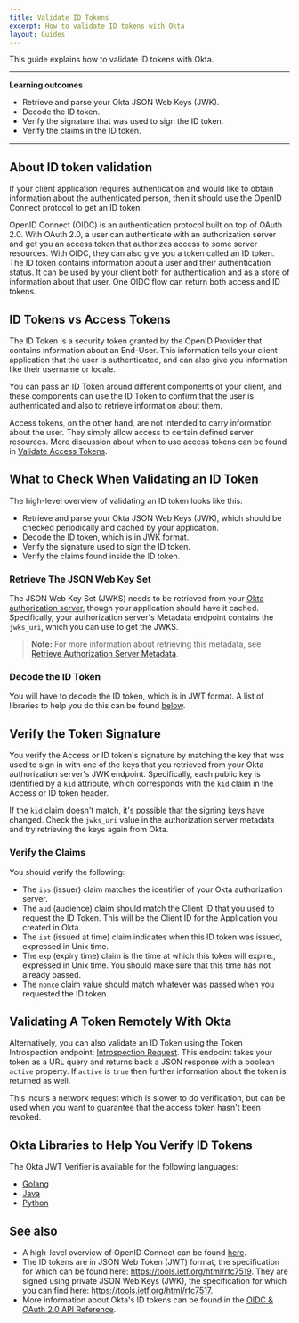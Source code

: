 ```yaml
---
title: Validate ID Tokens
excerpt: How to validate ID tokens with Okta
layout: Guides
---
```


This guide explains how to validate ID tokens with Okta.

---

**Learning outcomes**

* Retrieve and parse your Okta JSON Web Keys (JWK).
* Decode the ID token.
* Verify the signature that was used to sign the ID token.
* Verify the claims in the ID token.

---

## About ID token validation

If your client application requires authentication and would like to obtain information about the authenticated person, then it should use the OpenID Connect protocol to get an ID token.

OpenID Connect (OIDC) is an authentication protocol built on top of OAuth 2.0. With OAuth 2.0, a user can authenticate with an authorization server and get you an access token that authorizes access to some server resources. With OIDC, they can also give you a token called an ID token. The ID token contains information about a user and their authentication status. It can be used by your client both for authentication and as a store of information about that user. One OIDC flow can return both access and ID tokens.

## ID Tokens vs Access Tokens

The ID Token is a security token granted by the OpenID Provider that contains information about an End-User. This information tells your client application that the user is authenticated, and can also give you information like their username or locale.

You can pass an ID Token around different components of your client, and these components can use the ID Token to confirm that the user is authenticated and also to retrieve information about them.

Access tokens, on the other hand, are not intended to carry information about the user. They simply allow access to certain defined server resources. More discussion about when to use access tokens can be found in [Validate Access Tokens](/docs/guides/validate-access-tokens/).

## What to Check When Validating an ID Token

The high-level overview of validating an ID token looks like this:

* Retrieve and parse your Okta JSON Web Keys (JWK), which should be checked periodically and cached by your application.
* Decode the ID token, which is in JWK format.
* Verify the signature used to sign the ID token.
* Verify the claims found inside the ID token.

### Retrieve The JSON Web Key Set

The JSON Web Key Set (JWKS) needs to be retrieved from your [Okta authorization server](/docs/guides/customize-authz-server/), though your application should have it cached. Specifically, your authorization server's Metadata endpoint contains the `jwks_uri`, which you can use to get the JWKS.

> **Note:** For more information about retrieving this metadata, see [Retrieve Authorization Server Metadata](/docs/reference/api/oidc/#well-knownoauth-authorization-server).

### Decode the ID Token

You will have to decode the ID token, which is in JWT format. A list of libraries to help you do this can be found [below](#okta-libraries-to-help-you-verify-id-tokens).

## Verify the Token Signature

You verify the Access or ID token's signature by matching the key that was used to sign in with one of the keys that you retrieved from your Okta authorization server's JWK endpoint. Specifically, each public key is identified by a `kid` attribute, which corresponds with the `kid` claim in the Access or ID token header.

If the `kid` claim doesn't match, it's possible that the signing keys have changed. Check the `jwks_uri` value in the authorization server metadata and try retrieving the keys again from Okta.

### Verify the Claims

You should verify the following:

* The `iss` (issuer) claim matches the identifier of your Okta authorization server.
* The `aud` (audience) claim should match the Client ID that you used to request the ID Token. This will be the Client ID for the Application you created in Okta.
* The `iat` (issued at time) claim indicates when this ID token was issued, expressed in Unix time.
* The `exp` (expiry time) claim is the time at which this token will expire., expressed in Unix time. You should make sure that this time has not already passed.
* The `nonce` claim value should match whatever was passed when you requested the ID token.

## Validating A Token Remotely With Okta

Alternatively, you can also validate an ID Token using the Token Introspection endpoint: [Introspection Request](/docs/reference/api/oidc/#introspect). This endpoint takes your token as a URL query and returns back a JSON response with a boolean `active` property. If `active` is `true` then further information about the token is returned as well.

This incurs a network request which is slower to do verification, but can be used when you want to guarantee that the access token hasn't been revoked.

## Okta Libraries to Help You Verify ID Tokens

The Okta JWT Verifier is available for the following languages:

* [Golang](https://github.com/okta/okta-jwt-verifier-golang)
* [Java](https://github.com/okta/okta-jwt-verifier-java)
* [Python](https://github.com/okta/okta-jwt-verifier-python)

## See also

* A high-level overview of OpenID Connect can be found [here](/docs/concepts/oauth-openid/#openid-connect).
* The ID tokens are in JSON Web Token (JWT) format, the specification for which can be found here: <https://tools.ietf.org/html/rfc7519>. They are signed using private JSON Web Keys (JWK), the specification for which you can find here: <https://tools.ietf.org/html/rfc7517>.
* More information about Okta's ID tokens can be found in the [OIDC & OAuth 2.0 API Reference](/docs/reference/api/oidc/#id-token).